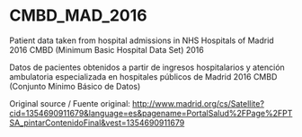 # CMBD_MAD_2016
Patient data taken from hospital admissions in NHS Hospitals of Madrid 2016 CMBD (Minimum Basic Hospital Data Set) 2016

Datos de pacientes obtenidos a partir de ingresos hospitalarios y atención ambulatoria especializada en hospitales públicos de Madrid 2016 CMBD (Conjunto Mínimo Básico de Datos)

Original source / Fuente original: 
http://www.madrid.org/cs/Satellite?cid=1354690911679&language=es&pagename=PortalSalud%2FPage%2FPTSA_pintarContenidoFinal&vest=1354690911679
